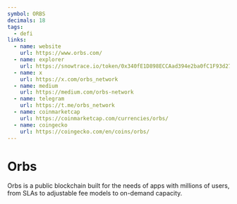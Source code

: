 ```yaml
---
symbol: ORBS
decimals: 18
tags:
  - defi
links:
  - name: website
    url: https://www.orbs.com/
  - name: explorer
    url: https://snowtrace.io/token/0x340fE1D898ECCAad394e2ba0fC1F93d27c7b717A
  - name: x
    url: https://x.com/orbs_network
  - name: medium
    url: https://medium.com/orbs-network
  - name: telegram
    url: https://t.me/orbs_network
  - name: coinmarketcap
    url: https://coinmarketcap.com/currencies/orbs/
  - name: coingecko
    url: https://coingecko.com/en/coins/orbs/
---
```


# Orbs

Orbs is a public blockchain built for the needs of apps with millions of users, from SLAs to adjustable fee models to on-demand capacity.
